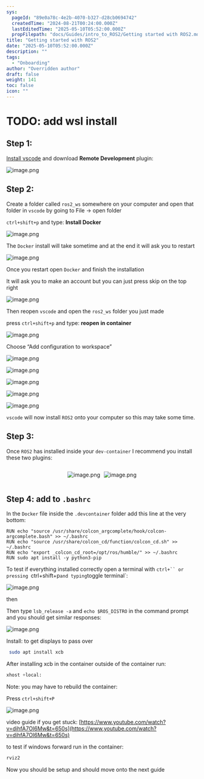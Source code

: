 ```yaml
---
sys:
  pageId: "89e0a78c-4e2b-4070-b327-d28cb0694742"
  createdTime: "2024-08-21T00:24:00.000Z"
  lastEditedTime: "2025-05-10T05:52:00.000Z"
  propFilepath: "docs/Guides/intro_to_ROS2/Getting started with ROS2.md"
title: "Getting started with ROS2"
date: "2025-05-10T05:52:00.000Z"
description: ""
tags:
  - "Onboarding"
author: "Overridden author"
draft: false
weight: 141
toc: false
icon: ""
---
```


# TODO: add wsl install

## Step 1:

[Install vscode](https://code.visualstudio.com/download) and download **Remote Development** plugin:

![image.png](https://prod-files-secure.s3.us-west-2.amazonaws.com/d518164a-d88e-44d1-a4ee-3adb3bd8bce0/efb52993-1881-4a40-b95e-6f020334f022/image.png?X-Amz-Algorithm=AWS4-HMAC-SHA256&X-Amz-Content-Sha256=UNSIGNED-PAYLOAD&X-Amz-Credential=ASIAZI2LB466SQAJGD3N%2F20250704%2Fus-west-2%2Fs3%2Faws4_request&X-Amz-Date=20250704T190721Z&X-Amz-Expires=3600&X-Amz-Security-Token=IQoJb3JpZ2luX2VjECsaCXVzLXdlc3QtMiJIMEYCIQDVDNcQ9vicq%2FITi9YfB%2FnzgQHsg0z1HXnftiR31nmkzQIhAMILQd4a9CkK2vKJw3r9mtLPaYxyB5w7oRNg5zPb3gMIKv8DCDQQABoMNjM3NDIzMTgzODA1IgwCIzp1l8ljCBOtET8q3AMUbiMbfs3l9FIL94NIjIPVQXocMbtsu1PcFX%2ByUle4sAw2ZUDOe7VD2ValVi%2BGY4WtPid0UCGx9VhEnJSkEismPRwFv6tD33titJuhXju8kt4g15jmuRiPom7RUoAAczBw4Bzuu8fHzMduXc7yDHgOBw1alKUprjYde9beH9zSZgTLZed%2FZ7HeazY48usdWI5uagW8%2Fj61i6eTNdwGv71s7FKCpiFim%2BzTkHGhXWAcU9dqmCAKwDOhEm2W6XqW3xcpYSVlILrhxl1C1%2Fdfdfx3K1dlf2m6SnrajuUJ61%2FTDsA22%2FzyTtam00hFnhONxlb6yY4QXipyn5j0y8W6Ki6AbnZxGNbka64DNFLJxdagwEXPCrHA8UhFUyBRMgS9ornhAc4SeVAxulyDCsLX5owo5lGuF3TF53RrEpvV2VkIVKVOCMABMlx7fd7%2BfpT5FiDRjxBfVL3%2Fkr2G0zpUeNChbDcdiz6xmM2RmqJVOvgnOsuFL766pijbpdJr%2Faq6dsf0WRYWBg4RjRd0rvcWlFYcOPY2WZdVBe%2B0pOlvfERW%2FjMDsac%2BazWffIyRVcSS76E3JMGQCqT7HUwju2EqBB8SBDdyYseHCZM9R5tg3ZZwy%2Fu1jSsWJKJ1g3yFeDDFvqDDBjqkAQdVwXHdA8FaoLgXkfoCWWRphnyIn2UHqQvmRpGnvqpWkDykP3gPHvTdfVoSJncIL4Xx14kJD%2BnoVzPhx9dLe%2FSRlxJNOgvHLtbNJLcvhtQQPYSUMIg7Ezb%2F17qmXt%2FWtYRhCKAm6W47nalFdPqftCmYvZT2zpoJu5XZ4D%2F7WCx9tW1jbb1%2FqnOaAIPy%2Fw2lrAo5sZPIBTB9sk%2BvLYXeJR0zwxHK&X-Amz-Signature=36b6a024ca52a29cdcd1122a198bba2e550a96b7d30f41c5ce2d075f71b0a5a8&X-Amz-SignedHeaders=host&x-amz-checksum-mode=ENABLED&x-id=GetObject)

## Step 2:

Create a folder called `ros2_ws` somewhere on your computer and open that folder in `vscode` by going to File → open folder 

`ctrl+shift+p` and type: **Install Docker**

![image.png](https://prod-files-secure.s3.us-west-2.amazonaws.com/d518164a-d88e-44d1-a4ee-3adb3bd8bce0/2269dc0e-1cd5-47ff-bceb-c04ad9b2eab0/image.png?X-Amz-Algorithm=AWS4-HMAC-SHA256&X-Amz-Content-Sha256=UNSIGNED-PAYLOAD&X-Amz-Credential=ASIAZI2LB466SQAJGD3N%2F20250704%2Fus-west-2%2Fs3%2Faws4_request&X-Amz-Date=20250704T190721Z&X-Amz-Expires=3600&X-Amz-Security-Token=IQoJb3JpZ2luX2VjECsaCXVzLXdlc3QtMiJIMEYCIQDVDNcQ9vicq%2FITi9YfB%2FnzgQHsg0z1HXnftiR31nmkzQIhAMILQd4a9CkK2vKJw3r9mtLPaYxyB5w7oRNg5zPb3gMIKv8DCDQQABoMNjM3NDIzMTgzODA1IgwCIzp1l8ljCBOtET8q3AMUbiMbfs3l9FIL94NIjIPVQXocMbtsu1PcFX%2ByUle4sAw2ZUDOe7VD2ValVi%2BGY4WtPid0UCGx9VhEnJSkEismPRwFv6tD33titJuhXju8kt4g15jmuRiPom7RUoAAczBw4Bzuu8fHzMduXc7yDHgOBw1alKUprjYde9beH9zSZgTLZed%2FZ7HeazY48usdWI5uagW8%2Fj61i6eTNdwGv71s7FKCpiFim%2BzTkHGhXWAcU9dqmCAKwDOhEm2W6XqW3xcpYSVlILrhxl1C1%2Fdfdfx3K1dlf2m6SnrajuUJ61%2FTDsA22%2FzyTtam00hFnhONxlb6yY4QXipyn5j0y8W6Ki6AbnZxGNbka64DNFLJxdagwEXPCrHA8UhFUyBRMgS9ornhAc4SeVAxulyDCsLX5owo5lGuF3TF53RrEpvV2VkIVKVOCMABMlx7fd7%2BfpT5FiDRjxBfVL3%2Fkr2G0zpUeNChbDcdiz6xmM2RmqJVOvgnOsuFL766pijbpdJr%2Faq6dsf0WRYWBg4RjRd0rvcWlFYcOPY2WZdVBe%2B0pOlvfERW%2FjMDsac%2BazWffIyRVcSS76E3JMGQCqT7HUwju2EqBB8SBDdyYseHCZM9R5tg3ZZwy%2Fu1jSsWJKJ1g3yFeDDFvqDDBjqkAQdVwXHdA8FaoLgXkfoCWWRphnyIn2UHqQvmRpGnvqpWkDykP3gPHvTdfVoSJncIL4Xx14kJD%2BnoVzPhx9dLe%2FSRlxJNOgvHLtbNJLcvhtQQPYSUMIg7Ezb%2F17qmXt%2FWtYRhCKAm6W47nalFdPqftCmYvZT2zpoJu5XZ4D%2F7WCx9tW1jbb1%2FqnOaAIPy%2Fw2lrAo5sZPIBTB9sk%2BvLYXeJR0zwxHK&X-Amz-Signature=64ffbc52cd5ce877720406312f544a32262a3b66292c1298bd6f654d49e9f95f&X-Amz-SignedHeaders=host&x-amz-checksum-mode=ENABLED&x-id=GetObject)

The `Docker` install will take sometime and at the end it will ask you to restart

![image.png](https://prod-files-secure.s3.us-west-2.amazonaws.com/d518164a-d88e-44d1-a4ee-3adb3bd8bce0/ed233f78-be33-4b1f-b89c-9c346c0e961e/image.png?X-Amz-Algorithm=AWS4-HMAC-SHA256&X-Amz-Content-Sha256=UNSIGNED-PAYLOAD&X-Amz-Credential=ASIAZI2LB466SQAJGD3N%2F20250704%2Fus-west-2%2Fs3%2Faws4_request&X-Amz-Date=20250704T190721Z&X-Amz-Expires=3600&X-Amz-Security-Token=IQoJb3JpZ2luX2VjECsaCXVzLXdlc3QtMiJIMEYCIQDVDNcQ9vicq%2FITi9YfB%2FnzgQHsg0z1HXnftiR31nmkzQIhAMILQd4a9CkK2vKJw3r9mtLPaYxyB5w7oRNg5zPb3gMIKv8DCDQQABoMNjM3NDIzMTgzODA1IgwCIzp1l8ljCBOtET8q3AMUbiMbfs3l9FIL94NIjIPVQXocMbtsu1PcFX%2ByUle4sAw2ZUDOe7VD2ValVi%2BGY4WtPid0UCGx9VhEnJSkEismPRwFv6tD33titJuhXju8kt4g15jmuRiPom7RUoAAczBw4Bzuu8fHzMduXc7yDHgOBw1alKUprjYde9beH9zSZgTLZed%2FZ7HeazY48usdWI5uagW8%2Fj61i6eTNdwGv71s7FKCpiFim%2BzTkHGhXWAcU9dqmCAKwDOhEm2W6XqW3xcpYSVlILrhxl1C1%2Fdfdfx3K1dlf2m6SnrajuUJ61%2FTDsA22%2FzyTtam00hFnhONxlb6yY4QXipyn5j0y8W6Ki6AbnZxGNbka64DNFLJxdagwEXPCrHA8UhFUyBRMgS9ornhAc4SeVAxulyDCsLX5owo5lGuF3TF53RrEpvV2VkIVKVOCMABMlx7fd7%2BfpT5FiDRjxBfVL3%2Fkr2G0zpUeNChbDcdiz6xmM2RmqJVOvgnOsuFL766pijbpdJr%2Faq6dsf0WRYWBg4RjRd0rvcWlFYcOPY2WZdVBe%2B0pOlvfERW%2FjMDsac%2BazWffIyRVcSS76E3JMGQCqT7HUwju2EqBB8SBDdyYseHCZM9R5tg3ZZwy%2Fu1jSsWJKJ1g3yFeDDFvqDDBjqkAQdVwXHdA8FaoLgXkfoCWWRphnyIn2UHqQvmRpGnvqpWkDykP3gPHvTdfVoSJncIL4Xx14kJD%2BnoVzPhx9dLe%2FSRlxJNOgvHLtbNJLcvhtQQPYSUMIg7Ezb%2F17qmXt%2FWtYRhCKAm6W47nalFdPqftCmYvZT2zpoJu5XZ4D%2F7WCx9tW1jbb1%2FqnOaAIPy%2Fw2lrAo5sZPIBTB9sk%2BvLYXeJR0zwxHK&X-Amz-Signature=bec8a1c1c0ce1d36b85baf12e69a4dd38f1e4dc508aca31fb5479cec1c14f36c&X-Amz-SignedHeaders=host&x-amz-checksum-mode=ENABLED&x-id=GetObject)

Once you restart open `Docker` and finish the installation

It will ask you to make an account but you can just press skip on the top right

![image.png](https://prod-files-secure.s3.us-west-2.amazonaws.com/d518164a-d88e-44d1-a4ee-3adb3bd8bce0/21010ad9-1659-4fd9-9f59-9932a09b2a3d/image.png?X-Amz-Algorithm=AWS4-HMAC-SHA256&X-Amz-Content-Sha256=UNSIGNED-PAYLOAD&X-Amz-Credential=ASIAZI2LB466SQAJGD3N%2F20250704%2Fus-west-2%2Fs3%2Faws4_request&X-Amz-Date=20250704T190721Z&X-Amz-Expires=3600&X-Amz-Security-Token=IQoJb3JpZ2luX2VjECsaCXVzLXdlc3QtMiJIMEYCIQDVDNcQ9vicq%2FITi9YfB%2FnzgQHsg0z1HXnftiR31nmkzQIhAMILQd4a9CkK2vKJw3r9mtLPaYxyB5w7oRNg5zPb3gMIKv8DCDQQABoMNjM3NDIzMTgzODA1IgwCIzp1l8ljCBOtET8q3AMUbiMbfs3l9FIL94NIjIPVQXocMbtsu1PcFX%2ByUle4sAw2ZUDOe7VD2ValVi%2BGY4WtPid0UCGx9VhEnJSkEismPRwFv6tD33titJuhXju8kt4g15jmuRiPom7RUoAAczBw4Bzuu8fHzMduXc7yDHgOBw1alKUprjYde9beH9zSZgTLZed%2FZ7HeazY48usdWI5uagW8%2Fj61i6eTNdwGv71s7FKCpiFim%2BzTkHGhXWAcU9dqmCAKwDOhEm2W6XqW3xcpYSVlILrhxl1C1%2Fdfdfx3K1dlf2m6SnrajuUJ61%2FTDsA22%2FzyTtam00hFnhONxlb6yY4QXipyn5j0y8W6Ki6AbnZxGNbka64DNFLJxdagwEXPCrHA8UhFUyBRMgS9ornhAc4SeVAxulyDCsLX5owo5lGuF3TF53RrEpvV2VkIVKVOCMABMlx7fd7%2BfpT5FiDRjxBfVL3%2Fkr2G0zpUeNChbDcdiz6xmM2RmqJVOvgnOsuFL766pijbpdJr%2Faq6dsf0WRYWBg4RjRd0rvcWlFYcOPY2WZdVBe%2B0pOlvfERW%2FjMDsac%2BazWffIyRVcSS76E3JMGQCqT7HUwju2EqBB8SBDdyYseHCZM9R5tg3ZZwy%2Fu1jSsWJKJ1g3yFeDDFvqDDBjqkAQdVwXHdA8FaoLgXkfoCWWRphnyIn2UHqQvmRpGnvqpWkDykP3gPHvTdfVoSJncIL4Xx14kJD%2BnoVzPhx9dLe%2FSRlxJNOgvHLtbNJLcvhtQQPYSUMIg7Ezb%2F17qmXt%2FWtYRhCKAm6W47nalFdPqftCmYvZT2zpoJu5XZ4D%2F7WCx9tW1jbb1%2FqnOaAIPy%2Fw2lrAo5sZPIBTB9sk%2BvLYXeJR0zwxHK&X-Amz-Signature=5c9363b8606d6bbb7505363fdecb0a66efd6bda437ae10f58fd08dc67c3b3ad4&X-Amz-SignedHeaders=host&x-amz-checksum-mode=ENABLED&x-id=GetObject)

Then reopen `vscode` and open the `ros2_ws` folder you just made

press `ctrl+shift+p` and type: **reopen in container**

![image.png](https://prod-files-secure.s3.us-west-2.amazonaws.com/d518164a-d88e-44d1-a4ee-3adb3bd8bce0/4e93b8c2-41ad-488c-8095-c74205196118/image.png?X-Amz-Algorithm=AWS4-HMAC-SHA256&X-Amz-Content-Sha256=UNSIGNED-PAYLOAD&X-Amz-Credential=ASIAZI2LB466SQAJGD3N%2F20250704%2Fus-west-2%2Fs3%2Faws4_request&X-Amz-Date=20250704T190721Z&X-Amz-Expires=3600&X-Amz-Security-Token=IQoJb3JpZ2luX2VjECsaCXVzLXdlc3QtMiJIMEYCIQDVDNcQ9vicq%2FITi9YfB%2FnzgQHsg0z1HXnftiR31nmkzQIhAMILQd4a9CkK2vKJw3r9mtLPaYxyB5w7oRNg5zPb3gMIKv8DCDQQABoMNjM3NDIzMTgzODA1IgwCIzp1l8ljCBOtET8q3AMUbiMbfs3l9FIL94NIjIPVQXocMbtsu1PcFX%2ByUle4sAw2ZUDOe7VD2ValVi%2BGY4WtPid0UCGx9VhEnJSkEismPRwFv6tD33titJuhXju8kt4g15jmuRiPom7RUoAAczBw4Bzuu8fHzMduXc7yDHgOBw1alKUprjYde9beH9zSZgTLZed%2FZ7HeazY48usdWI5uagW8%2Fj61i6eTNdwGv71s7FKCpiFim%2BzTkHGhXWAcU9dqmCAKwDOhEm2W6XqW3xcpYSVlILrhxl1C1%2Fdfdfx3K1dlf2m6SnrajuUJ61%2FTDsA22%2FzyTtam00hFnhONxlb6yY4QXipyn5j0y8W6Ki6AbnZxGNbka64DNFLJxdagwEXPCrHA8UhFUyBRMgS9ornhAc4SeVAxulyDCsLX5owo5lGuF3TF53RrEpvV2VkIVKVOCMABMlx7fd7%2BfpT5FiDRjxBfVL3%2Fkr2G0zpUeNChbDcdiz6xmM2RmqJVOvgnOsuFL766pijbpdJr%2Faq6dsf0WRYWBg4RjRd0rvcWlFYcOPY2WZdVBe%2B0pOlvfERW%2FjMDsac%2BazWffIyRVcSS76E3JMGQCqT7HUwju2EqBB8SBDdyYseHCZM9R5tg3ZZwy%2Fu1jSsWJKJ1g3yFeDDFvqDDBjqkAQdVwXHdA8FaoLgXkfoCWWRphnyIn2UHqQvmRpGnvqpWkDykP3gPHvTdfVoSJncIL4Xx14kJD%2BnoVzPhx9dLe%2FSRlxJNOgvHLtbNJLcvhtQQPYSUMIg7Ezb%2F17qmXt%2FWtYRhCKAm6W47nalFdPqftCmYvZT2zpoJu5XZ4D%2F7WCx9tW1jbb1%2FqnOaAIPy%2Fw2lrAo5sZPIBTB9sk%2BvLYXeJR0zwxHK&X-Amz-Signature=c29914674e639cf2caea93937630c07e501dbb36c4f9c2a1c2b59fd474282f0f&X-Amz-SignedHeaders=host&x-amz-checksum-mode=ENABLED&x-id=GetObject)

Choose “Add configuration to workspace”

![image.png](https://prod-files-secure.s3.us-west-2.amazonaws.com/d518164a-d88e-44d1-a4ee-3adb3bd8bce0/9560b282-5060-4989-ba37-97e7b2c22476/image.png?X-Amz-Algorithm=AWS4-HMAC-SHA256&X-Amz-Content-Sha256=UNSIGNED-PAYLOAD&X-Amz-Credential=ASIAZI2LB466SQAJGD3N%2F20250704%2Fus-west-2%2Fs3%2Faws4_request&X-Amz-Date=20250704T190721Z&X-Amz-Expires=3600&X-Amz-Security-Token=IQoJb3JpZ2luX2VjECsaCXVzLXdlc3QtMiJIMEYCIQDVDNcQ9vicq%2FITi9YfB%2FnzgQHsg0z1HXnftiR31nmkzQIhAMILQd4a9CkK2vKJw3r9mtLPaYxyB5w7oRNg5zPb3gMIKv8DCDQQABoMNjM3NDIzMTgzODA1IgwCIzp1l8ljCBOtET8q3AMUbiMbfs3l9FIL94NIjIPVQXocMbtsu1PcFX%2ByUle4sAw2ZUDOe7VD2ValVi%2BGY4WtPid0UCGx9VhEnJSkEismPRwFv6tD33titJuhXju8kt4g15jmuRiPom7RUoAAczBw4Bzuu8fHzMduXc7yDHgOBw1alKUprjYde9beH9zSZgTLZed%2FZ7HeazY48usdWI5uagW8%2Fj61i6eTNdwGv71s7FKCpiFim%2BzTkHGhXWAcU9dqmCAKwDOhEm2W6XqW3xcpYSVlILrhxl1C1%2Fdfdfx3K1dlf2m6SnrajuUJ61%2FTDsA22%2FzyTtam00hFnhONxlb6yY4QXipyn5j0y8W6Ki6AbnZxGNbka64DNFLJxdagwEXPCrHA8UhFUyBRMgS9ornhAc4SeVAxulyDCsLX5owo5lGuF3TF53RrEpvV2VkIVKVOCMABMlx7fd7%2BfpT5FiDRjxBfVL3%2Fkr2G0zpUeNChbDcdiz6xmM2RmqJVOvgnOsuFL766pijbpdJr%2Faq6dsf0WRYWBg4RjRd0rvcWlFYcOPY2WZdVBe%2B0pOlvfERW%2FjMDsac%2BazWffIyRVcSS76E3JMGQCqT7HUwju2EqBB8SBDdyYseHCZM9R5tg3ZZwy%2Fu1jSsWJKJ1g3yFeDDFvqDDBjqkAQdVwXHdA8FaoLgXkfoCWWRphnyIn2UHqQvmRpGnvqpWkDykP3gPHvTdfVoSJncIL4Xx14kJD%2BnoVzPhx9dLe%2FSRlxJNOgvHLtbNJLcvhtQQPYSUMIg7Ezb%2F17qmXt%2FWtYRhCKAm6W47nalFdPqftCmYvZT2zpoJu5XZ4D%2F7WCx9tW1jbb1%2FqnOaAIPy%2Fw2lrAo5sZPIBTB9sk%2BvLYXeJR0zwxHK&X-Amz-Signature=10fdf6628dd7f5f8c83ce01ea260d29c5fd7fd43c85987349325acd44077407c&X-Amz-SignedHeaders=host&x-amz-checksum-mode=ENABLED&x-id=GetObject)

![image.png](https://prod-files-secure.s3.us-west-2.amazonaws.com/d518164a-d88e-44d1-a4ee-3adb3bd8bce0/2ee63f81-886b-48e8-a553-dc6e5eac99e4/image.png?X-Amz-Algorithm=AWS4-HMAC-SHA256&X-Amz-Content-Sha256=UNSIGNED-PAYLOAD&X-Amz-Credential=ASIAZI2LB466SQAJGD3N%2F20250704%2Fus-west-2%2Fs3%2Faws4_request&X-Amz-Date=20250704T190721Z&X-Amz-Expires=3600&X-Amz-Security-Token=IQoJb3JpZ2luX2VjECsaCXVzLXdlc3QtMiJIMEYCIQDVDNcQ9vicq%2FITi9YfB%2FnzgQHsg0z1HXnftiR31nmkzQIhAMILQd4a9CkK2vKJw3r9mtLPaYxyB5w7oRNg5zPb3gMIKv8DCDQQABoMNjM3NDIzMTgzODA1IgwCIzp1l8ljCBOtET8q3AMUbiMbfs3l9FIL94NIjIPVQXocMbtsu1PcFX%2ByUle4sAw2ZUDOe7VD2ValVi%2BGY4WtPid0UCGx9VhEnJSkEismPRwFv6tD33titJuhXju8kt4g15jmuRiPom7RUoAAczBw4Bzuu8fHzMduXc7yDHgOBw1alKUprjYde9beH9zSZgTLZed%2FZ7HeazY48usdWI5uagW8%2Fj61i6eTNdwGv71s7FKCpiFim%2BzTkHGhXWAcU9dqmCAKwDOhEm2W6XqW3xcpYSVlILrhxl1C1%2Fdfdfx3K1dlf2m6SnrajuUJ61%2FTDsA22%2FzyTtam00hFnhONxlb6yY4QXipyn5j0y8W6Ki6AbnZxGNbka64DNFLJxdagwEXPCrHA8UhFUyBRMgS9ornhAc4SeVAxulyDCsLX5owo5lGuF3TF53RrEpvV2VkIVKVOCMABMlx7fd7%2BfpT5FiDRjxBfVL3%2Fkr2G0zpUeNChbDcdiz6xmM2RmqJVOvgnOsuFL766pijbpdJr%2Faq6dsf0WRYWBg4RjRd0rvcWlFYcOPY2WZdVBe%2B0pOlvfERW%2FjMDsac%2BazWffIyRVcSS76E3JMGQCqT7HUwju2EqBB8SBDdyYseHCZM9R5tg3ZZwy%2Fu1jSsWJKJ1g3yFeDDFvqDDBjqkAQdVwXHdA8FaoLgXkfoCWWRphnyIn2UHqQvmRpGnvqpWkDykP3gPHvTdfVoSJncIL4Xx14kJD%2BnoVzPhx9dLe%2FSRlxJNOgvHLtbNJLcvhtQQPYSUMIg7Ezb%2F17qmXt%2FWtYRhCKAm6W47nalFdPqftCmYvZT2zpoJu5XZ4D%2F7WCx9tW1jbb1%2FqnOaAIPy%2Fw2lrAo5sZPIBTB9sk%2BvLYXeJR0zwxHK&X-Amz-Signature=72646b89cf732e9369f8b8440a7cde65c4728ca9c4a7a9854a0d311c8a512eb4&X-Amz-SignedHeaders=host&x-amz-checksum-mode=ENABLED&x-id=GetObject)

![image.png](https://prod-files-secure.s3.us-west-2.amazonaws.com/d518164a-d88e-44d1-a4ee-3adb3bd8bce0/ae1580b2-b048-407e-aed9-b584224a7a04/image.png?X-Amz-Algorithm=AWS4-HMAC-SHA256&X-Amz-Content-Sha256=UNSIGNED-PAYLOAD&X-Amz-Credential=ASIAZI2LB466SQAJGD3N%2F20250704%2Fus-west-2%2Fs3%2Faws4_request&X-Amz-Date=20250704T190721Z&X-Amz-Expires=3600&X-Amz-Security-Token=IQoJb3JpZ2luX2VjECsaCXVzLXdlc3QtMiJIMEYCIQDVDNcQ9vicq%2FITi9YfB%2FnzgQHsg0z1HXnftiR31nmkzQIhAMILQd4a9CkK2vKJw3r9mtLPaYxyB5w7oRNg5zPb3gMIKv8DCDQQABoMNjM3NDIzMTgzODA1IgwCIzp1l8ljCBOtET8q3AMUbiMbfs3l9FIL94NIjIPVQXocMbtsu1PcFX%2ByUle4sAw2ZUDOe7VD2ValVi%2BGY4WtPid0UCGx9VhEnJSkEismPRwFv6tD33titJuhXju8kt4g15jmuRiPom7RUoAAczBw4Bzuu8fHzMduXc7yDHgOBw1alKUprjYde9beH9zSZgTLZed%2FZ7HeazY48usdWI5uagW8%2Fj61i6eTNdwGv71s7FKCpiFim%2BzTkHGhXWAcU9dqmCAKwDOhEm2W6XqW3xcpYSVlILrhxl1C1%2Fdfdfx3K1dlf2m6SnrajuUJ61%2FTDsA22%2FzyTtam00hFnhONxlb6yY4QXipyn5j0y8W6Ki6AbnZxGNbka64DNFLJxdagwEXPCrHA8UhFUyBRMgS9ornhAc4SeVAxulyDCsLX5owo5lGuF3TF53RrEpvV2VkIVKVOCMABMlx7fd7%2BfpT5FiDRjxBfVL3%2Fkr2G0zpUeNChbDcdiz6xmM2RmqJVOvgnOsuFL766pijbpdJr%2Faq6dsf0WRYWBg4RjRd0rvcWlFYcOPY2WZdVBe%2B0pOlvfERW%2FjMDsac%2BazWffIyRVcSS76E3JMGQCqT7HUwju2EqBB8SBDdyYseHCZM9R5tg3ZZwy%2Fu1jSsWJKJ1g3yFeDDFvqDDBjqkAQdVwXHdA8FaoLgXkfoCWWRphnyIn2UHqQvmRpGnvqpWkDykP3gPHvTdfVoSJncIL4Xx14kJD%2BnoVzPhx9dLe%2FSRlxJNOgvHLtbNJLcvhtQQPYSUMIg7Ezb%2F17qmXt%2FWtYRhCKAm6W47nalFdPqftCmYvZT2zpoJu5XZ4D%2F7WCx9tW1jbb1%2FqnOaAIPy%2Fw2lrAo5sZPIBTB9sk%2BvLYXeJR0zwxHK&X-Amz-Signature=16d733c1dc18a9b13b4751ce6b59ac1865d3ec5ecbb44d3d04cfce26645715bf&X-Amz-SignedHeaders=host&x-amz-checksum-mode=ENABLED&x-id=GetObject)

![image.png](https://prod-files-secure.s3.us-west-2.amazonaws.com/d518164a-d88e-44d1-a4ee-3adb3bd8bce0/53255b28-f75e-430f-b9e3-c0ac8577e42b/image.png?X-Amz-Algorithm=AWS4-HMAC-SHA256&X-Amz-Content-Sha256=UNSIGNED-PAYLOAD&X-Amz-Credential=ASIAZI2LB466SQAJGD3N%2F20250704%2Fus-west-2%2Fs3%2Faws4_request&X-Amz-Date=20250704T190721Z&X-Amz-Expires=3600&X-Amz-Security-Token=IQoJb3JpZ2luX2VjECsaCXVzLXdlc3QtMiJIMEYCIQDVDNcQ9vicq%2FITi9YfB%2FnzgQHsg0z1HXnftiR31nmkzQIhAMILQd4a9CkK2vKJw3r9mtLPaYxyB5w7oRNg5zPb3gMIKv8DCDQQABoMNjM3NDIzMTgzODA1IgwCIzp1l8ljCBOtET8q3AMUbiMbfs3l9FIL94NIjIPVQXocMbtsu1PcFX%2ByUle4sAw2ZUDOe7VD2ValVi%2BGY4WtPid0UCGx9VhEnJSkEismPRwFv6tD33titJuhXju8kt4g15jmuRiPom7RUoAAczBw4Bzuu8fHzMduXc7yDHgOBw1alKUprjYde9beH9zSZgTLZed%2FZ7HeazY48usdWI5uagW8%2Fj61i6eTNdwGv71s7FKCpiFim%2BzTkHGhXWAcU9dqmCAKwDOhEm2W6XqW3xcpYSVlILrhxl1C1%2Fdfdfx3K1dlf2m6SnrajuUJ61%2FTDsA22%2FzyTtam00hFnhONxlb6yY4QXipyn5j0y8W6Ki6AbnZxGNbka64DNFLJxdagwEXPCrHA8UhFUyBRMgS9ornhAc4SeVAxulyDCsLX5owo5lGuF3TF53RrEpvV2VkIVKVOCMABMlx7fd7%2BfpT5FiDRjxBfVL3%2Fkr2G0zpUeNChbDcdiz6xmM2RmqJVOvgnOsuFL766pijbpdJr%2Faq6dsf0WRYWBg4RjRd0rvcWlFYcOPY2WZdVBe%2B0pOlvfERW%2FjMDsac%2BazWffIyRVcSS76E3JMGQCqT7HUwju2EqBB8SBDdyYseHCZM9R5tg3ZZwy%2Fu1jSsWJKJ1g3yFeDDFvqDDBjqkAQdVwXHdA8FaoLgXkfoCWWRphnyIn2UHqQvmRpGnvqpWkDykP3gPHvTdfVoSJncIL4Xx14kJD%2BnoVzPhx9dLe%2FSRlxJNOgvHLtbNJLcvhtQQPYSUMIg7Ezb%2F17qmXt%2FWtYRhCKAm6W47nalFdPqftCmYvZT2zpoJu5XZ4D%2F7WCx9tW1jbb1%2FqnOaAIPy%2Fw2lrAo5sZPIBTB9sk%2BvLYXeJR0zwxHK&X-Amz-Signature=e4660d562dc9666c421e6db9569aaa2d4c3ad4dc390f0082ca70dfce496d9284&X-Amz-SignedHeaders=host&x-amz-checksum-mode=ENABLED&x-id=GetObject)

![image.png](https://prod-files-secure.s3.us-west-2.amazonaws.com/d518164a-d88e-44d1-a4ee-3adb3bd8bce0/7c562767-5af9-4ffb-97d1-327bcdf4ee00/image.png?X-Amz-Algorithm=AWS4-HMAC-SHA256&X-Amz-Content-Sha256=UNSIGNED-PAYLOAD&X-Amz-Credential=ASIAZI2LB466SQAJGD3N%2F20250704%2Fus-west-2%2Fs3%2Faws4_request&X-Amz-Date=20250704T190721Z&X-Amz-Expires=3600&X-Amz-Security-Token=IQoJb3JpZ2luX2VjECsaCXVzLXdlc3QtMiJIMEYCIQDVDNcQ9vicq%2FITi9YfB%2FnzgQHsg0z1HXnftiR31nmkzQIhAMILQd4a9CkK2vKJw3r9mtLPaYxyB5w7oRNg5zPb3gMIKv8DCDQQABoMNjM3NDIzMTgzODA1IgwCIzp1l8ljCBOtET8q3AMUbiMbfs3l9FIL94NIjIPVQXocMbtsu1PcFX%2ByUle4sAw2ZUDOe7VD2ValVi%2BGY4WtPid0UCGx9VhEnJSkEismPRwFv6tD33titJuhXju8kt4g15jmuRiPom7RUoAAczBw4Bzuu8fHzMduXc7yDHgOBw1alKUprjYde9beH9zSZgTLZed%2FZ7HeazY48usdWI5uagW8%2Fj61i6eTNdwGv71s7FKCpiFim%2BzTkHGhXWAcU9dqmCAKwDOhEm2W6XqW3xcpYSVlILrhxl1C1%2Fdfdfx3K1dlf2m6SnrajuUJ61%2FTDsA22%2FzyTtam00hFnhONxlb6yY4QXipyn5j0y8W6Ki6AbnZxGNbka64DNFLJxdagwEXPCrHA8UhFUyBRMgS9ornhAc4SeVAxulyDCsLX5owo5lGuF3TF53RrEpvV2VkIVKVOCMABMlx7fd7%2BfpT5FiDRjxBfVL3%2Fkr2G0zpUeNChbDcdiz6xmM2RmqJVOvgnOsuFL766pijbpdJr%2Faq6dsf0WRYWBg4RjRd0rvcWlFYcOPY2WZdVBe%2B0pOlvfERW%2FjMDsac%2BazWffIyRVcSS76E3JMGQCqT7HUwju2EqBB8SBDdyYseHCZM9R5tg3ZZwy%2Fu1jSsWJKJ1g3yFeDDFvqDDBjqkAQdVwXHdA8FaoLgXkfoCWWRphnyIn2UHqQvmRpGnvqpWkDykP3gPHvTdfVoSJncIL4Xx14kJD%2BnoVzPhx9dLe%2FSRlxJNOgvHLtbNJLcvhtQQPYSUMIg7Ezb%2F17qmXt%2FWtYRhCKAm6W47nalFdPqftCmYvZT2zpoJu5XZ4D%2F7WCx9tW1jbb1%2FqnOaAIPy%2Fw2lrAo5sZPIBTB9sk%2BvLYXeJR0zwxHK&X-Amz-Signature=e8f57efb27bca956b56ec59b6a787bc564745ca0084991055fdde54e764c8c03&X-Amz-SignedHeaders=host&x-amz-checksum-mode=ENABLED&x-id=GetObject)

`vscode` will now install `ROS2` onto your computer so this may take some time.

## Step 3:

Once `ROS2` has installed inside your `dev-container` I recommend you install these two plugins:

<div style="display: flex;flex-direction: row; column-gap:10px; max-width: 630px;justify-content: center;">
<div>

![image.png](https://prod-files-secure.s3.us-west-2.amazonaws.com/d518164a-d88e-44d1-a4ee-3adb3bd8bce0/3fc3d550-5a54-4ba1-ba6b-faa01cdb7369/image.png?X-Amz-Algorithm=AWS4-HMAC-SHA256&X-Amz-Content-Sha256=UNSIGNED-PAYLOAD&X-Amz-Credential=ASIAZI2LB4666TFI2ATK%2F20250704%2Fus-west-2%2Fs3%2Faws4_request&X-Amz-Date=20250704T190723Z&X-Amz-Expires=3600&X-Amz-Security-Token=IQoJb3JpZ2luX2VjECsaCXVzLXdlc3QtMiJHMEUCICFzyg4QYRPHg7Iovopq99EZDjaORn%2FTvDnf7KeQzKTFAiEAro3uHzPnNVqimV9qaRWm%2FqsKrIbOo%2BNNQd6IpooqCZgq%2FwMINBAAGgw2Mzc0MjMxODM4MDUiDArdU3g38GXj1l4zrCrcAzHFv%2FSS5sAewXMAb1rCSFKJ0gqTDpX8119OgAim6UDX7GAi1f%2FguRr3bl5kF2CBlhAB%2BuljksRJZp22oH0zVrT0gUA1Du1ZpI6y6StV1XGy8zBa8xjccJpHlh49WdYeNvcjzKatgQaul2hDA8e3iySHRDkKgbJ8RQSk6qKvBq7yaf9jOSZU5XmMexPnSsclhRuZLc%2BJeyIlYb4hBZT%2F%2BEQ%2BuDqxfuI9j51KW3r9zpOr%2Bg7YUhhGJnSn1OYbF0D8A9fonAbZJ7H2UktKQYF39jCaTNISX3FDdSRgwMO0Q4PZ4zhCSD%2FuUO8fZxfK5fEFU7GLxD3KvcU%2Fx8mbn9TH16%2Bgbi92mz85zFVfDH%2BEAae1mSOr3dV%2FBD9SX6MIImobAOGEqQNz3svEZtNMa1ejQ9H4gYuAkEdqcktZbnV%2F5f6FSCb5VoZRmZ3%2FQKjUQAkac6WS9lxcapSfIb02l4P72EdRzSADqshcv5hZ3H5g3Q606xEKodvT5UrT9dKQDltuIdF7pI9%2FGtHWouUDTPKbGfXeRR8MDdFPthkxWlnr6xfr40oPB8KkRi9WERcL%2BMofYZYF4BXfgtuWcab8A6FJayhJA%2B8E2p3EKWQ%2F2KwQWtmhGVTmPT1gRullmt2eMKO%2FoMMGOqUBRUDa0GLE1KuZlkngM3%2F9z1VkE%2FIlBNADgHsVNhP7kgvefcZHM4Ao6Y4GetHLmCsp3zLz5g4lyhgJ9zMTKd7C8v1fm0lDxVMno%2BgRtNPEErXmnQKwbj%2BHBRbqqxkV15yDsktaVFSvfwdxVpfi6NjbUPihTgrRJW1%2FmdmrsgaGc0wbIFRjW9ryOOqoObPSBLlygRazG8%2FTzyF796hluJZGdBPV3m%2BW&X-Amz-Signature=92c1cdcbdffba4f7759389ef4443b18005643cc496b83217641a961acff43fed&X-Amz-SignedHeaders=host&x-amz-checksum-mode=ENABLED&x-id=GetObject)

</div>
<div>

![image.png](https://prod-files-secure.s3.us-west-2.amazonaws.com/d518164a-d88e-44d1-a4ee-3adb3bd8bce0/d994cc66-13c2-4093-a5a3-f84cf4601a82/image.png?X-Amz-Algorithm=AWS4-HMAC-SHA256&X-Amz-Content-Sha256=UNSIGNED-PAYLOAD&X-Amz-Credential=ASIAZI2LB466SGSOA5HC%2F20250704%2Fus-west-2%2Fs3%2Faws4_request&X-Amz-Date=20250704T190725Z&X-Amz-Expires=3600&X-Amz-Security-Token=IQoJb3JpZ2luX2VjECsaCXVzLXdlc3QtMiJIMEYCIQCd5MbF%2B8aWdp7YyM5Kx7rVI0h27mjHG0oGC%2B3Y2gLwZQIhAMKg79Q%2BcEK1HJXoYRfqLzMUcicXLwg4oiK%2Bo%2F7XKyd4Kv8DCDQQABoMNjM3NDIzMTgzODA1IgypBZopixJLA2rlBS8q3AMcdCdgT2C0uBIZu58DCyypygL4zfnRG3%2BitcFykTwmBCr3FsUqk8WQw7ziQPnu8FuEvkSrn5sICr0VAt5W4EO%2BRkP78gJFFh8jF%2BgqQkx2%2F3Mq1jhH8PX%2F2uLHBQMYUYqTjhY%2FqrM5cKeHenlRZkqZEkXuy5hMbaTJ9WnbhxxiFSntxxRpY2Unduoa75xR9sNPdTA7ybxOioxAU9nX3DDLNNjfufxh7LuxrbTqfP7wLG1wLg0tsCjyMUEyJU4290tJbD9iwuXGRRVfKIN6Ie9BBVLOIbCDjowT1o3SO%2B9lTnfs13%2BRrSdSE9HCnEXTWOG2T3aajFKE30A6jiqqi8xOTdQvz0uxbjYp47qLclinIuOA9JhAG9Djezo1nHdSnJxcfmS95B2VSBlTRQv5ZHZDMhqAVrgjiXietPYC1AD69XkqFiRYtdkEB%2FvGMLjua8ldzQassvSyY49UVZ9opMYiNuw3R%2BFdb%2BbNCHlIMGmDkeqDPtu2fzIKywtmMn4qiXnp11P3HK6CxXTRJza8YKqZyKWO0n5tQTEnipgPviDCo6q%2F5P6oZEPZk%2BzmxbszjHcFpCk8ZqwDvbB09j2lmf3SHVdIFwY1RWfE4PZbo0LwkMqcGudVjHzaS4IYVDCfv6DDBjqkASVD6OcGkg4crU1r4YI181un4J3FehaDFHIqhZTWv37ZrsJIRa2HAxQmjgKIqxS1Jwa5bJW3b9QouOdyevmrFL7PWRaVtjsiVXZUhZq9%2FnEkEBNY7DjKkz11uZL7VbbIVU5TCseoTkaPEFoFIcrsN9IfZDLnmx0GfGmLI6yLVdSKZqnnmmWq6ggfs5f5H%2Bc8rsOjB9GdGgFZ%2F0byfv7nagCRvbfc&X-Amz-Signature=2c5ba9349cea4c7945cbfbbca10c62ea9d8737df497a94685df3422ee2929747&X-Amz-SignedHeaders=host&x-amz-checksum-mode=ENABLED&x-id=GetObject)

</div>
</div>

## Step 4: add to `.bashrc`

In the `Docker` file inside the `.devcontainer` folder add this line at the very bottom: 

```docker
RUN echo "source /usr/share/colcon_argcomplete/hook/colcon-argcomplete.bash" >> ~/.bashrc
RUN echo "source /usr/share/colcon_cd/function/colcon_cd.sh" >> ~/.bashrc
RUN echo "export _colcon_cd_root=/opt/ros/humble/" >> ~/.bashrc
RUN sudo apt install -y python3-pip 
```

To test if everything installed correctly open a terminal with `ctrl+`` or pressing `ctrl+shift+p` and typing `toggle terminal`:

![image.png](https://prod-files-secure.s3.us-west-2.amazonaws.com/d518164a-d88e-44d1-a4ee-3adb3bd8bce0/6a4943d8-b04e-4c02-9a58-775f3384d1a5/image.png?X-Amz-Algorithm=AWS4-HMAC-SHA256&X-Amz-Content-Sha256=UNSIGNED-PAYLOAD&X-Amz-Credential=ASIAZI2LB466SQAJGD3N%2F20250704%2Fus-west-2%2Fs3%2Faws4_request&X-Amz-Date=20250704T190721Z&X-Amz-Expires=3600&X-Amz-Security-Token=IQoJb3JpZ2luX2VjECsaCXVzLXdlc3QtMiJIMEYCIQDVDNcQ9vicq%2FITi9YfB%2FnzgQHsg0z1HXnftiR31nmkzQIhAMILQd4a9CkK2vKJw3r9mtLPaYxyB5w7oRNg5zPb3gMIKv8DCDQQABoMNjM3NDIzMTgzODA1IgwCIzp1l8ljCBOtET8q3AMUbiMbfs3l9FIL94NIjIPVQXocMbtsu1PcFX%2ByUle4sAw2ZUDOe7VD2ValVi%2BGY4WtPid0UCGx9VhEnJSkEismPRwFv6tD33titJuhXju8kt4g15jmuRiPom7RUoAAczBw4Bzuu8fHzMduXc7yDHgOBw1alKUprjYde9beH9zSZgTLZed%2FZ7HeazY48usdWI5uagW8%2Fj61i6eTNdwGv71s7FKCpiFim%2BzTkHGhXWAcU9dqmCAKwDOhEm2W6XqW3xcpYSVlILrhxl1C1%2Fdfdfx3K1dlf2m6SnrajuUJ61%2FTDsA22%2FzyTtam00hFnhONxlb6yY4QXipyn5j0y8W6Ki6AbnZxGNbka64DNFLJxdagwEXPCrHA8UhFUyBRMgS9ornhAc4SeVAxulyDCsLX5owo5lGuF3TF53RrEpvV2VkIVKVOCMABMlx7fd7%2BfpT5FiDRjxBfVL3%2Fkr2G0zpUeNChbDcdiz6xmM2RmqJVOvgnOsuFL766pijbpdJr%2Faq6dsf0WRYWBg4RjRd0rvcWlFYcOPY2WZdVBe%2B0pOlvfERW%2FjMDsac%2BazWffIyRVcSS76E3JMGQCqT7HUwju2EqBB8SBDdyYseHCZM9R5tg3ZZwy%2Fu1jSsWJKJ1g3yFeDDFvqDDBjqkAQdVwXHdA8FaoLgXkfoCWWRphnyIn2UHqQvmRpGnvqpWkDykP3gPHvTdfVoSJncIL4Xx14kJD%2BnoVzPhx9dLe%2FSRlxJNOgvHLtbNJLcvhtQQPYSUMIg7Ezb%2F17qmXt%2FWtYRhCKAm6W47nalFdPqftCmYvZT2zpoJu5XZ4D%2F7WCx9tW1jbb1%2FqnOaAIPy%2Fw2lrAo5sZPIBTB9sk%2BvLYXeJR0zwxHK&X-Amz-Signature=9f36b1b87b4cfecd59c40a32717cf8aab495564917973302b9e71e81c9583661&X-Amz-SignedHeaders=host&x-amz-checksum-mode=ENABLED&x-id=GetObject)

then 

Then type `lsb_release -a` and `echo $ROS_DISTRO` in the command prompt and you should get similar responses:

![image.png](https://prod-files-secure.s3.us-west-2.amazonaws.com/d518164a-d88e-44d1-a4ee-3adb3bd8bce0/3e635dec-a805-4e85-8b9e-d000e5b71a4e/image.png?X-Amz-Algorithm=AWS4-HMAC-SHA256&X-Amz-Content-Sha256=UNSIGNED-PAYLOAD&X-Amz-Credential=ASIAZI2LB466SQAJGD3N%2F20250704%2Fus-west-2%2Fs3%2Faws4_request&X-Amz-Date=20250704T190721Z&X-Amz-Expires=3600&X-Amz-Security-Token=IQoJb3JpZ2luX2VjECsaCXVzLXdlc3QtMiJIMEYCIQDVDNcQ9vicq%2FITi9YfB%2FnzgQHsg0z1HXnftiR31nmkzQIhAMILQd4a9CkK2vKJw3r9mtLPaYxyB5w7oRNg5zPb3gMIKv8DCDQQABoMNjM3NDIzMTgzODA1IgwCIzp1l8ljCBOtET8q3AMUbiMbfs3l9FIL94NIjIPVQXocMbtsu1PcFX%2ByUle4sAw2ZUDOe7VD2ValVi%2BGY4WtPid0UCGx9VhEnJSkEismPRwFv6tD33titJuhXju8kt4g15jmuRiPom7RUoAAczBw4Bzuu8fHzMduXc7yDHgOBw1alKUprjYde9beH9zSZgTLZed%2FZ7HeazY48usdWI5uagW8%2Fj61i6eTNdwGv71s7FKCpiFim%2BzTkHGhXWAcU9dqmCAKwDOhEm2W6XqW3xcpYSVlILrhxl1C1%2Fdfdfx3K1dlf2m6SnrajuUJ61%2FTDsA22%2FzyTtam00hFnhONxlb6yY4QXipyn5j0y8W6Ki6AbnZxGNbka64DNFLJxdagwEXPCrHA8UhFUyBRMgS9ornhAc4SeVAxulyDCsLX5owo5lGuF3TF53RrEpvV2VkIVKVOCMABMlx7fd7%2BfpT5FiDRjxBfVL3%2Fkr2G0zpUeNChbDcdiz6xmM2RmqJVOvgnOsuFL766pijbpdJr%2Faq6dsf0WRYWBg4RjRd0rvcWlFYcOPY2WZdVBe%2B0pOlvfERW%2FjMDsac%2BazWffIyRVcSS76E3JMGQCqT7HUwju2EqBB8SBDdyYseHCZM9R5tg3ZZwy%2Fu1jSsWJKJ1g3yFeDDFvqDDBjqkAQdVwXHdA8FaoLgXkfoCWWRphnyIn2UHqQvmRpGnvqpWkDykP3gPHvTdfVoSJncIL4Xx14kJD%2BnoVzPhx9dLe%2FSRlxJNOgvHLtbNJLcvhtQQPYSUMIg7Ezb%2F17qmXt%2FWtYRhCKAm6W47nalFdPqftCmYvZT2zpoJu5XZ4D%2F7WCx9tW1jbb1%2FqnOaAIPy%2Fw2lrAo5sZPIBTB9sk%2BvLYXeJR0zwxHK&X-Amz-Signature=7707f3c9869e9e341ffedcdf64e7889f576c7c77e6a20b654de5181a44695658&X-Amz-SignedHeaders=host&x-amz-checksum-mode=ENABLED&x-id=GetObject)

Install:  to get displays to pass over

```bash
 sudo apt install xcb
```

After installing xcb in the container outside of the container run:

```python
xhost +local:
```

Note: you may have to rebuild the container:

Press `ctrl+shift+P`

![image.png](https://prod-files-secure.s3.us-west-2.amazonaws.com/d518164a-d88e-44d1-a4ee-3adb3bd8bce0/6c2be660-2618-4c38-9c26-53554f7a0b7b/image.png?X-Amz-Algorithm=AWS4-HMAC-SHA256&X-Amz-Content-Sha256=UNSIGNED-PAYLOAD&X-Amz-Credential=ASIAZI2LB466SQAJGD3N%2F20250704%2Fus-west-2%2Fs3%2Faws4_request&X-Amz-Date=20250704T190721Z&X-Amz-Expires=3600&X-Amz-Security-Token=IQoJb3JpZ2luX2VjECsaCXVzLXdlc3QtMiJIMEYCIQDVDNcQ9vicq%2FITi9YfB%2FnzgQHsg0z1HXnftiR31nmkzQIhAMILQd4a9CkK2vKJw3r9mtLPaYxyB5w7oRNg5zPb3gMIKv8DCDQQABoMNjM3NDIzMTgzODA1IgwCIzp1l8ljCBOtET8q3AMUbiMbfs3l9FIL94NIjIPVQXocMbtsu1PcFX%2ByUle4sAw2ZUDOe7VD2ValVi%2BGY4WtPid0UCGx9VhEnJSkEismPRwFv6tD33titJuhXju8kt4g15jmuRiPom7RUoAAczBw4Bzuu8fHzMduXc7yDHgOBw1alKUprjYde9beH9zSZgTLZed%2FZ7HeazY48usdWI5uagW8%2Fj61i6eTNdwGv71s7FKCpiFim%2BzTkHGhXWAcU9dqmCAKwDOhEm2W6XqW3xcpYSVlILrhxl1C1%2Fdfdfx3K1dlf2m6SnrajuUJ61%2FTDsA22%2FzyTtam00hFnhONxlb6yY4QXipyn5j0y8W6Ki6AbnZxGNbka64DNFLJxdagwEXPCrHA8UhFUyBRMgS9ornhAc4SeVAxulyDCsLX5owo5lGuF3TF53RrEpvV2VkIVKVOCMABMlx7fd7%2BfpT5FiDRjxBfVL3%2Fkr2G0zpUeNChbDcdiz6xmM2RmqJVOvgnOsuFL766pijbpdJr%2Faq6dsf0WRYWBg4RjRd0rvcWlFYcOPY2WZdVBe%2B0pOlvfERW%2FjMDsac%2BazWffIyRVcSS76E3JMGQCqT7HUwju2EqBB8SBDdyYseHCZM9R5tg3ZZwy%2Fu1jSsWJKJ1g3yFeDDFvqDDBjqkAQdVwXHdA8FaoLgXkfoCWWRphnyIn2UHqQvmRpGnvqpWkDykP3gPHvTdfVoSJncIL4Xx14kJD%2BnoVzPhx9dLe%2FSRlxJNOgvHLtbNJLcvhtQQPYSUMIg7Ezb%2F17qmXt%2FWtYRhCKAm6W47nalFdPqftCmYvZT2zpoJu5XZ4D%2F7WCx9tW1jbb1%2FqnOaAIPy%2Fw2lrAo5sZPIBTB9sk%2BvLYXeJR0zwxHK&X-Amz-Signature=a2536ecc5261a495aaed4c91f798c36781fd13c0af5ffd928ab5249be85f8f62&X-Amz-SignedHeaders=host&x-amz-checksum-mode=ENABLED&x-id=GetObject)

video guide if you get stuck: [https://www.youtube.com/watch?v=dihfA7Ol6Mw&t=650s](https://www.youtube.com/watch?v=dihfA7Ol6Mw&t=650s)

to test if windows forward run in the container:

```bash
rviz2
```

Now you should be setup and should move onto the next guide 
